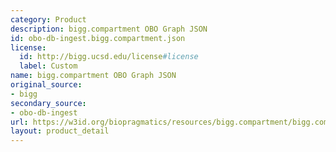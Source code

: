 ```yaml
---
category: Product
description: bigg.compartment OBO Graph JSON
id: obo-db-ingest.bigg.compartment.json
license:
  id: http://bigg.ucsd.edu/license#license
  label: Custom
name: bigg.compartment OBO Graph JSON
original_source:
- bigg
secondary_source:
- obo-db-ingest
url: https://w3id.org/biopragmatics/resources/bigg.compartment/bigg.compartment.json
layout: product_detail
---
```


